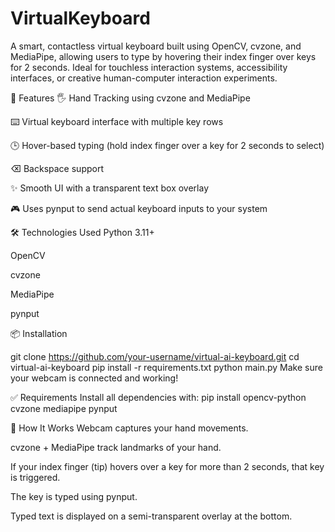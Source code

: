 # VirtualKeyboard
A smart, contactless virtual keyboard built using OpenCV, cvzone, and MediaPipe, allowing users to type by hovering their index finger over keys for 2 seconds. Ideal for touchless interaction systems, accessibility interfaces, or creative human-computer interaction experiments.

🎯 Features
🖐️ Hand Tracking using cvzone and MediaPipe

⌨️ Virtual keyboard interface with multiple key rows

🕒 Hover-based typing (hold index finger over a key for 2 seconds to select)

⌫ Backspace support

✨ Smooth UI with a transparent text box overlay

🎮 Uses pynput to send actual keyboard inputs to your system


🛠️ Technologies Used
Python 3.11+

OpenCV

cvzone

MediaPipe

pynput

📦 Installation

git clone https://github.com/your-username/virtual-ai-keyboard.git
cd virtual-ai-keyboard
pip install -r requirements.txt
python main.py
Make sure your webcam is connected and working!

✅ Requirements
Install all dependencies with:
pip install opencv-python cvzone mediapipe pynput

🧪 How It Works
Webcam captures your hand movements.

cvzone + MediaPipe track landmarks of your hand.

If your index finger (tip) hovers over a key for more than 2 seconds, that key is triggered.

The key is typed using pynput.

Typed text is displayed on a semi-transparent overlay at the bottom.


